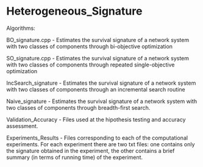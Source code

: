 # Heterogeneous_Signature

Algorithms:

BO_signature.cpp - Estimates the survival signature of a network system with two classes of components through bi-objective optimization

SO_signature.cpp - Estimates the survival signature of a network system with two classes of components through repeated single-objective optimization

IncSearch_signature  - Estimates the survival signature of a network system with two classes of components through an incremental search routine

Naive_signature  - Estimates the survival signature of a network system with two classes of components through breadth-first search.

Validation_Accuracy - Files used at the hipothesis testing and accuracy assessment.

Experiments_Results - Files corresponding to each of the computational experiments. For each experiment there are two txt files: one contains only the signature obtained in the experiment, the other contains a brief summary (in terms of running time) of the experiment.
